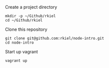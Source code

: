 Create a project directory

    mkdir -p ~/Github/rkiel
    cd ~/Github/rkiel

Clone this repository

    git clone git@github.com:rkiel/node-intro.git
    cd node-intro

Start up vagrant

    vagrant up
